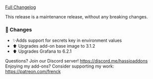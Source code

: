 [Full Changelog][changelog]

This release is a maintenance release, without any breaking changes.

### 🔨  Changes

- ✨Adds support for secrets key in environment values
- :arrow_up: Upgrades add-on base image to 3.1.2
- :arrow_up: Upgrades Grafana to 6.2.1

[changelog]: https://github.com/hassio-addons/addon-grafana/compare/v2.1.1...v2.1.2

Questions? Join our Discord server! https://discord.me/hassioaddons
Enjoying my add-ons? Consider supporting my work: https://patreon.com/frenck